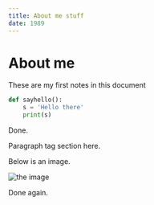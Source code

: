 ```yaml
---
title: About me stuff
date: 1989
---
```


# About me

These are my first notes in this document

```python
def sayhello():
    s = 'Hello there'
    print(s)
```

Done.

<p>Paragraph tag section here.</p>

Below is an image.

![the image](img/photo.jpg)

Done again.
